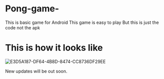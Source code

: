 # Pong-game-
This is basic game for Android 
This game is easy to play 
But this is just the code not the apk 

# This is how it looks like

![E3D5A187-DF64-4B8D-8474-CC8736DF29EE](https://user-images.githubusercontent.com/100248770/158962509-638793de-5c81-4b1d-8b7d-70fa6a7be36b.png)

New updates will be out soon.
